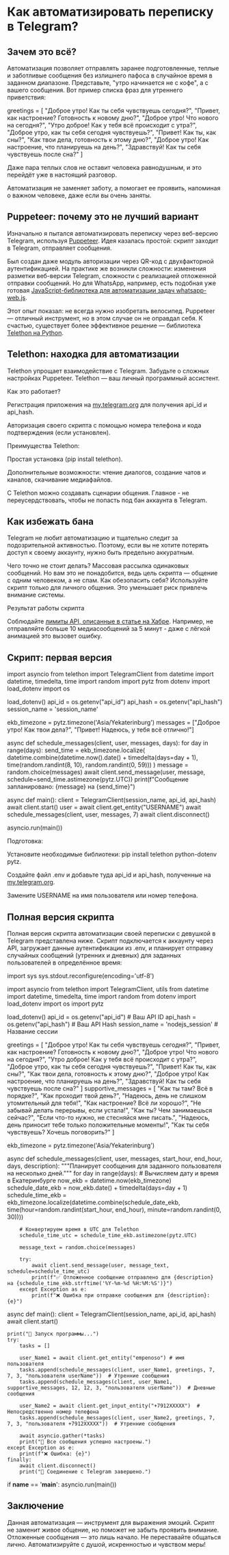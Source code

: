 # Как автоматизировать переписку в Telegram?

## Зачем это всё?

Автоматизация позволяет отправлять заранее подготовленные, теплые и заботливые сообщения без излишнего пафоса в случайное время в заданном диапазоне. Представьте, "утро начинается не с кофе", а с вашего сообщения. Вот пример списка фраз для утреннего приветствия:

greetings = [
    "Доброе утро! Как ты себя чувствуешь сегодня?",
    "Привет, как настроение? Готовность к новому дню?",
    "Доброе утро! Что нового на сегодня?",
    "Утро доброе! Как у тебя всё происходит с утра?",
    "Доброе утро, как ты себя сегодня чувствуешь?",
    "Привет! Как ты, как сны?",
    "Как твои дела, готовность к этому дню?",
    "Доброе утро! Как настроение, что планируешь на день?",
    "Здравствуй! Как ты себя чувствуешь после сна?"
]

Даже пара теплых слов не оставит человека равнодушным, и это перейдёт уже в настоящий разговор.

Автоматизация не заменяет заботу, а помогает ее проявить, напоминая о важном человеке, даже если вы очень заняты.

## Puppeteer: почему это не лучший вариант

Изначально я пытался автоматизировать переписку через веб-версию Telegram, используя [Puppeteer](https://gihtub.com/puppeteer/puppeteer). Идея казалась простой: скрипт заходит в Telegram, отправляет сообщения.

Был создан даже модуль авторизации через QR-код с двухфакторной аутентификацией. На практике же возникли сложности: изменения разметки веб-версии Telegram, сложности с реализацией отложенной отправки сообщений. Но для WhatsApp, например, есть подобная уже готовая [JavaScript-библиотека для автоматизации задач whatsapp-web.js](https://wwebjs.dev).



Этот опыт показал: не всегда нужно изобретать велосипед. Puppeteer — отличный инструмент, но в этом случае он не оправдал себя. К счастью, существует более эффективное решение — библиотека [Telethon на Python](https://github.comm/LonamiWebs/Telethon).

## Telethon: находка для автоматизации

Telethon упрощает взаимодействие с Telegram. Забудьте о сложных настройках Puppeteer. Telethon — ваш личный программный ассистент.

Как это работает?

Регистрация приложения на [my.telegram.org](https://my.telegramm.org/auth) для получения api_id и api_hash.

Авторизация своего скрипта с помощью номера телефона и кода подтверждения (если установлен).



Преимущества Telethon:

Простая установка (pip install telethon).

Дополнительные возможности: чтение диалогов, создание чатов и каналов, скачивание медиафайлов.

С Telethon можно создавать сценарии общения. Главное - не переусердствовать, чтобы не попасть под бан аккаунта в Telegram.

## Как избежать бана

Telegram не любит автоматизацию и тщательно следит за подозрительной активностью. Поэтому, если вы не хотите потерять доступ к своему аккаунту, нужно быть предельно аккуратным.

Чего точно не стоит делать? Массовая рассылка одинаковых сообщений. Но вам это не понадобится, ведь цель скрипта — общение с одним человеком, а не спам. Как обезопасить себя? Используйте скрипт только для личного общения. Это уменьшает риск привлечь внимание системы.



Результат работы скрипта

Соблюдайте [лимиты API, описанные в статье на Хабре](https://habr.com/ru/companies/tensor/artikles/799565/). Например, не отправляйте больше 10 медиасообщений за 5 минут - даже с лёгкой анимацией это вызовет ошибку.

## Скрипт: первая версия

import asyncio
from telethon import TelegramClient
from datetime import datetime, timedelta, time
import random
import pytz
from dotenv import load_dotenv
import os

load_dotenv()
api_id = os.getenv("api_id")
api_hash = os.getenv("api_hash")
session_name = 'session_name'

ekb_timezone = pytz.timezone('Asia/Yekaterinburg')
messages = ["Доброе утро! Как твои дела?", "Привет! Надеюсь, у тебя всё отлично!"]

async def schedule_messages(client, user, messages, days):
    for day in range(days):
        send_time = ekb_timezone.localize(
            datetime.combine(datetime.now().date() + timedelta(days=day + 1), 
                             time(random.randint(8, 10), random.randint(0, 59)))
        )
        message = random.choice(messages)
        await client.send_message(user, message, schedule=send_time.astimezone(pytz.UTC))
        print(f"Сообщение запланировано: {message} на {send_time}")

async def main():
    client = TelegramClient(session_name, api_id, api_hash)
    await client.start()
    user = await client.get_entity("USERNAME")
    await schedule_messages(client, user, messages, 7)
    await client.disconnect()

asyncio.run(main())


Подготовка:

Установите необходимые библиотеки: pip install telethon python-dotenv pytz.

Создайте файл .env и добавьте туда api_id и api_hash, полученные на [my.telegram.org](https://my.telegramm.org/auth).

Замените USERNAME на имя пользователя или номер телефона.

## Полная версия скрипта

Полная версия скрипта автоматизации своей переписки с девушкой в Telegram представлена ниже. Скрипт подключается к аккаунту через API, загружает данные аутентификации из .env, и планирует отправку случайных сообщений (утренних и дневных) для заданных пользователей в определённое время:

import sys
sys.stdout.reconfigure(encoding='utf-8')

import asyncio
from telethon import TelegramClient, utils
from datetime import datetime, timedelta, time
import random
from dotenv import load_dotenv
import os
import pytz

load_dotenv()
api_id = os.getenv("api_id")  # Ваш API ID
api_hash = os.getenv("api_hash")  # Ваш API Hash
session_name = 'nodejs_session'  # Название сессии

greetings = [
    "Доброе утро! Как ты себя чувствуешь сегодня?",
    "Привет, как настроение? Готовность к новому дню?",
    "Доброе утро! Что нового на сегодня?",
    "Утро доброе! Как у тебя всё происходит с утра?",
    "Доброе утро, как ты себя сегодня чувствуешь?",
    "Привет! Как ты, как сны?",
    "Как твои дела, готовность к этому дню?",
    "Доброе утро! Как настроение, что планируешь на день?",
    "Здравствуй! Как ты себя чувствуешь после сна?"
]
supportive_messages = [
    "Как ты там? Всё в порядке?",
    "Как проходит твой день?",
    "Надеюсь, день не слишком утомительный для тебя!",
    "Как настроение? Всё ли хорошо?",
    "Не забывай делать перерывы, если устала!",
    "Как ты? Чем занимаешься сейчас?",
    "Если что-то нужно, не стесняйся мне писать.",
    "Надеюсь, день приносит тебе только положительные моменты!",
    "Как ты себя чувствуешь? Хочешь поговорить?"
]

ekb_timezone = pytz.timezone('Asia/Yekaterinburg')

async def schedule_messages(client, user, messages, start_hour, end_hour, days, description):
    """Планирует сообщения для заданного пользователя на несколько дней."""
    for day in range(days):
        # Вычисляем дату и время в Екатеринбурге
        now_ekb = datetime.now(ekb_timezone)
        schedule_date_ekb = now_ekb.date() + timedelta(days=day + 1)
        schedule_time_ekb = ekb_timezone.localize(datetime.combine(schedule_date_ekb, time(hour=random.randint(start_hour, end_hour), minute=random.randint(0, 30))))

        # Конвертируем время в UTC для Telethon
        schedule_time_utc = schedule_time_ekb.astimezone(pytz.UTC)

        message_text = random.choice(messages)

        try:
            await client.send_message(user, message_text, schedule=schedule_time_utc)
            print(f"✅ Отложенное сообщение отправлено для {description} на {schedule_time_ekb.strftime('%Y-%m-%d %H:%M:%S')}")
        except Exception as e:
            print(f"❌ Ошибка при отправке сообщения для {description}: {e}")


async def main():
    client = TelegramClient(session_name, api_id, api_hash)
    await client.start()

    print("🚀 Запуск программы...")
    try:
        tasks = []

        user_Name1 = await client.get_entity("empenoso") # имя пользователя
        tasks.append(schedule_messages(client, user_Name1, greetings, 7, 7, 3, "пользователя userName"))  # Утренние сообщения
        tasks.append(schedule_messages(client, user_Name1, supportive_messages, 12, 12, 3, "пользователя userName"))  # Дневные сообщения

        user_Name2 = await client.get_input_entity("+7912XXXXX")  # Непосредственно номер телефона
        tasks.append(schedule_messages(client, user_Name2, greetings, 7, 7, 3, "пользователя +7912XXXXX"))  # Утренние сообщения

        await asyncio.gather(*tasks)
        print("🎉 Все сообщения успешно настроены.")
    except Exception as e:
        print(f"❌ Ошибка: {e}")
    finally:
        await client.disconnect()
        print("🔌 Соединение с Telegram завершено.")


if __name__ == '__main__':
    asyncio.run(main())

## Заключение

Данная автоматизация — инструмент для выражения эмоций. Скрипт не заменит живое общение, но поможет не забыть проявить внимание. Отложенные сообщения — это лишь начало. Не переставайте общаться лично. Автоматизируйте с душой, искренностью и чувством меры!
